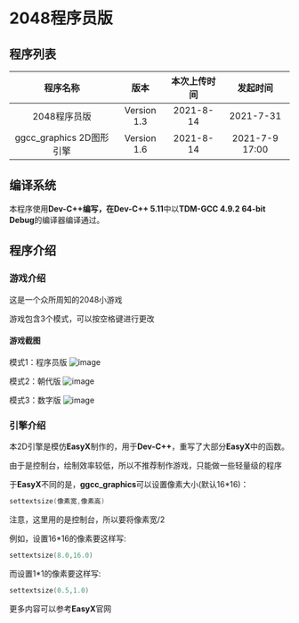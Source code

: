 # 2048程序员版
## 程序列表
| 程序名称 | 版本 | 本次上传时间 | 发起时间 |
|:--------:|:-------:|:--------:|:------:|
| 2048程序员版 | Version 1.3 | 2021-8-14 | 2021-7-31 |
| ggcc_graphics 2D图形引擎 | Version 1.6 | 2021-8-14 | 2021-7-9 17:00 |
## 编译系统
本程序使用**Dev-C++**编写，在**Dev-C++ 5.11**中以**TDM-GCC 4.9.2 64-bit Debug**的编译器编译通过。
## 程序介绍
### 游戏介绍
这是一个众所周知的2048小游戏

游戏包含3个模式，可以按空格键进行更改
#### 游戏截图
模式1：程序员版
![image](https://user-images.githubusercontent.com/88886127/129445816-2e8a7404-78db-4401-8c5a-6bc3c5df3ae0.png)

模式2：朝代版
![image](https://user-images.githubusercontent.com/88886127/129445829-49d8b1a7-a416-4103-ac6f-25d5b241ac1d.png)

模式3：数字版
![image](https://user-images.githubusercontent.com/88886127/129445842-d1608bbf-f835-4a3c-a2e7-3e7d78bb483c.png)

### 引擎介绍
本2D引擎是模仿**EasyX**制作的，用于**Dev-C++**，重写了大部分**EasyX**中的函数。

由于是控制台，绘制效率较低，所以不推荐制作游戏，只能做一些轻量级的程序

于**EasyX**不同的是，**ggcc_graphics**可以设置像素大小(默认16\*16)：
```cpp
settextsize(像素宽,像素高)
```
注意，这里用的是控制台，所以要将像素宽/2

例如，设置16\*16的像素要这样写:
```cpp
settextsize(8.0,16.0)
```
而设置1\*1的像素要这样写:
```cpp
settextsize(0.5,1.0)
```

更多内容可以参考**EasyX**官网
